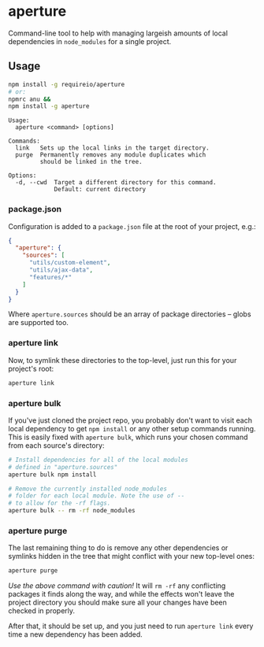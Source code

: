 # aperture #

Command-line tool to help with managing largeish amounts of local dependencies
in `node_modules` for a single project.

## Usage ##

``` bash
npm install -g requireio/aperture
# or:
npmrc anu &&
npm install -g aperture
```

```
Usage:
  aperture <command> [options]

Commands:
  link   Sets up the local links in the target directory.
  purge  Permanently removes any module duplicates which
         should be linked in the tree.

Options:
  -d, --cwd  Target a different directory for this command.
             Default: current directory
```

### package.json ###

Configuration is added to a `package.json` file at the root of your project,
e.g.:

``` json
{
  "aperture": {
    "sources": [
      "utils/custom-element",
      "utils/ajax-data",
      "features/*"
    ]
  }
}
```

Where `aperture.sources` should be an array of package directories – globs are
supported too.

### aperture link ###

Now, to symlink these directories to the top-level, just run this for your
project's root:

``` bash
aperture link
```

### aperture bulk ###

If you've just cloned the project repo, you probably don't want to visit
each local dependency to get `npm install` or any other setup commands running.
This is easily fixed with `aperture bulk`, which runs your chosen command from
each source's directory:

``` bash
# Install dependencies for all of the local modules
# defined in "aperture.sources"
aperture bulk npm install

# Remove the currently installed node_modules
# folder for each local module. Note the use of --
# to allow for the -rf flags.
aperture bulk -- rm -rf node_modules
```

### aperture purge ###

The last remaining thing to do is remove any other dependencies or symlinks
hidden in the tree that might conflict with your new top-level ones:

``` bash
aperture purge
```

*Use the above command with caution!* It will `rm -rf` any conflicting
packages it finds along the way, and while the effects won't leave the project
directory you should make sure all your changes have been checked in properly.

After that, it should be set up, and you just need to run `aperture link`
every time a new dependency has been added.
